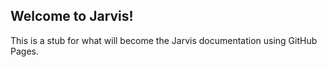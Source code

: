 ## Welcome to Jarvis!

This is a stub for what will become the Jarvis documentation using GitHub Pages.
